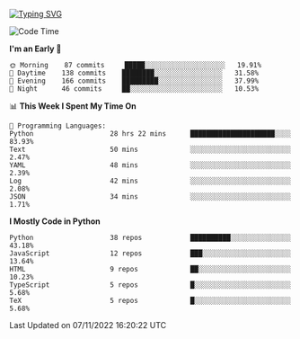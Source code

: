 [![Typing SVG](https://readme-typing-svg.demolab.com?font=Fira+Code&pause=1000&width=435&lines=Welcome+to+theArjun's+Profile)](https://git.io/typing-svg)


<!--START_SECTION:waka-->
![Code Time](http://img.shields.io/badge/Code%20Time-2%2C730%20hrs%2034%20mins-blue)

**I'm an Early 🐤** 

```text
🌞 Morning    87 commits     █████░░░░░░░░░░░░░░░░░░░░   19.91% 
🌆 Daytime    138 commits    ████████░░░░░░░░░░░░░░░░░   31.58% 
🌃 Evening    166 commits    █████████░░░░░░░░░░░░░░░░   37.99% 
🌙 Night      46 commits     ██░░░░░░░░░░░░░░░░░░░░░░░   10.53%

```


📊 **This Week I Spent My Time On** 

```text
💬 Programming Languages: 
Python                   28 hrs 22 mins      █████████████████████░░░░   83.93% 
Text                     50 mins             ░░░░░░░░░░░░░░░░░░░░░░░░░   2.47% 
YAML                     48 mins             ░░░░░░░░░░░░░░░░░░░░░░░░░   2.39% 
Log                      42 mins             ░░░░░░░░░░░░░░░░░░░░░░░░░   2.08% 
JSON                     34 mins             ░░░░░░░░░░░░░░░░░░░░░░░░░   1.71%

```

**I Mostly Code in Python** 

```text
Python                   38 repos            ██████████░░░░░░░░░░░░░░░   43.18% 
JavaScript               12 repos            ███░░░░░░░░░░░░░░░░░░░░░░   13.64% 
HTML                     9 repos             ██░░░░░░░░░░░░░░░░░░░░░░░   10.23% 
TypeScript               5 repos             █░░░░░░░░░░░░░░░░░░░░░░░░   5.68% 
TeX                      5 repos             █░░░░░░░░░░░░░░░░░░░░░░░░   5.68%

```



 Last Updated on 07/11/2022 16:20:22 UTC
<!--END_SECTION:waka-->